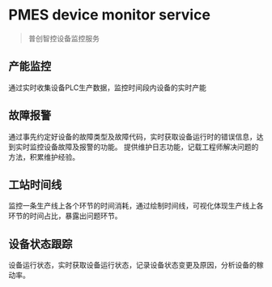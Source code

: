 # PMES device monitor service
> 普创智控设备监控服务

## 产能监控

通过实时收集设备PLC生产数据，监控时间段内设备的实时产能

## 故障报警

通过事先约定好设备的故障类型及故障代码，实时获取设备运行时的错误信息，达到实时监控设备故障及报警的功能。
提供维护日志功能，记载工程师解决问题的方法，积累维护经验。

## 工站时间线

监控一条生产线上各个环节的时间消耗，通过绘制时间线，可视化体现生产线上各环节的时间占比，暴露出问题环节。

## 设备状态跟踪

设备运行状态，实时获取设备运行状态，记录设备状态变更及原因，分析设备的稼动率。